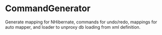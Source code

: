# CommandGenerator
Generate mapping for NHibernate, commands for undo/redo, mappings for auto mapper, and loader to unproxy db loading from xml definition.
